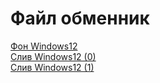 # Файл обменник
[Фон Windows12](https://github.com/nnn-ssn-ru/files/raw/refs/heads/main/win12bg.jpg)\
[Слив Windows12 (0)](https://github.com/nnn-ssn-ru/files/raw/refs/heads/main/sliv-win12.jpeg)\
[Слив Windows12 (1)](https://github.com/nnn-ssn-ru/files/raw/refs/heads/main/sliv-win12-0.jpeg)
